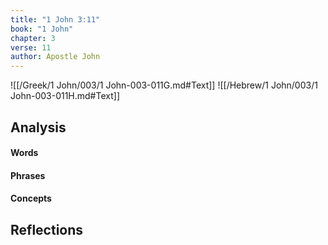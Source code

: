 ```yaml
---
title: "1 John 3:11"
book: "1 John"
chapter: 3
verse: 11
author: Apostle John
---
```

![[/Greek/1 John/003/1 John-003-011G.md#Text]]
![[/Hebrew/1 John/003/1 John-003-011H.md#Text]]

## Analysis

#### Words

#### Phrases

#### Concepts

## Reflections
